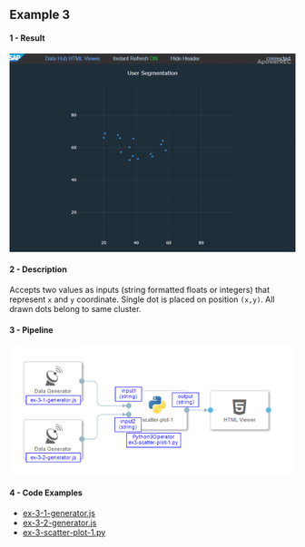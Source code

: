 ## Example 3

#### 1 - Result

<p align="center"><img src="../../resources/gif/ex-3.gif" /></p>

#### 2 - Description

Accepts two values as inputs (string formatted floats or integers) that represent ```x``` and ```y``` coordinate. Single dot is placed on position ```(x,y)```. All drawn dots belong to same cluster.

#### 3 - Pipeline

<p align="center"><img src="../../resources/examples/ex-3.png" /></p>

#### 4 - Code Examples

- [ex-3-1-generator.js](./ex-3-1-generator.js)
- [ex-3-2-generator.js](./ex-3-2-generator.js)
- [ex-3-scatter-plot-1.py](./ex-3-scatter-plot-1.py)
 
